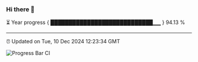 ### Hi there 👋

⏳ Year progress { ████████████████████████████▁▁ } 94.13 %

---

⏰ Updated on Tue, 10 Dec 2024 12:23:34 GMT

![Progress Bar CI](https://github.com/code-lakshay/GitHub-Actions-Demo/workflows/Progress%20Bar%20CI/badge.svg)
